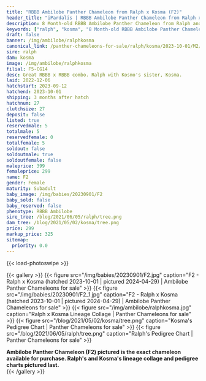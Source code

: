 ```yaml
---
title: "RBBB Ambilobe Panther Chameleon from Ralph x Kosma (F2)"
header_title: "iPardalis | RBBB Ambilobe Panther Chameleon from Ralph x Kosma | F2"
description: 8 Month-old RBBB Ambilobe Panther Chameleon from Ralph and Kosma. Great RBBB x RBBB combo. Ralph with Kosmo's sister, Kosma. We've included sire and dam dendrograms if available, but you can view our Ralph or Kosma breeder pages for more information.
keywords: ["ralph", "kosma", "8 Month-old RBBB Ambilobe Panther Chameleon", "baby chameleons for sale", "buy panther chameleon", "panther for sale", "ambilobe panther chameleons for sale", "ambilobe panther chameleon for sale"]
draft: false
banner: /img/ambilobe/ralphkosma
canonical_link: /panther-chameleons-for-sale/ralph/kosma/2023-10-01/M2/
sire: ralph
dam: kosma
image: /img/ambilobe/ralphkosma
filial: F5-CG14
desc: Great RBBB x RBBB combo. Ralph with Kosmo's sister, Kosma.
laid: 2022-12-06
hatchstart: 2023-09-12
hatchend: 2023-10-01
shipping: 3 months after hatch
hatchnum: 27
clutchsize: 27
deposit: false
listed: true
reservedmale: 5
totalmale: 5
reservedfemale: 0
totalfemale: 5
soldout: false
soldoutmale: true
soldoutfemale: false
maleprice: 399
femaleprice: 299
name: F2
gender: Female
maturity: Subadult
baby_image: /img/babies/20230901/F2
baby_sold: false
baby_reserved: false
phenotype: RBBB Ambilobe
sire_tree: /blog/2021/06/05/ralph/tree.png
dam_tree: /blog/2021/05/02/kosma/tree.png
price: 299
markup_price: 325
sitemap: 
  priority: 0.0
---
```


{{< load-photoswipe >}}

{{< gallery >}}
  {{< figure src="/img/babies/20230901/F2.jpg" caption="F2 - Ralph x Kosma (hatched 2023-10-01 | pictured 2024-04-29) | Ambilobe Panther Chameleons for sale" >}}
  {{< figure src="/img/babies/20230901/F2_1.jpg" caption="F2 - Ralph x Kosma (hatched 2023-10-01 | pictured 2024-04-29) | Ambilobe Panther Chameleons for sale" >}}
  {{< figure src="/img/ambilobe/ralphkosma.jpg" caption="Ralph x Kosma Lineage Collage | Panther Chameleons for sale" >}}
  {{< figure src="/blog/2021/05/02/kosma/tree.png" caption="Kosma's Pedigree Chart | Panther Chameleons for sale" >}}
  {{< figure src="/blog/2021/06/05/ralph/tree.png" caption="Ralph's Pedigree Chart | Panther Chameleons for sale" >}}
  <figcaption itemprop="description"><strong>Ambilobe Panther Chameleon (F2) pictured is the exact chameleon available for purchase. Ralph's and Kosma's lineage collage and pedigree charts pictured last.</strong></figcaption>
{{< /gallery >}}
